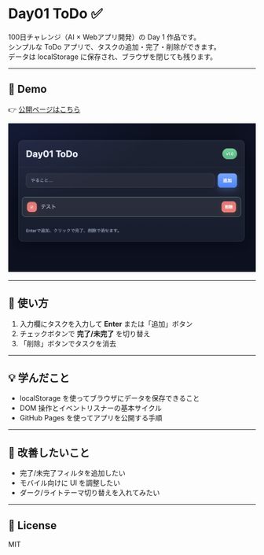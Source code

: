 # Day01 ToDo ✅

100日チャレンジ（AI × Webアプリ開発）の Day 1 作品です。  
シンプルな ToDo アプリで、タスクの追加・完了・削除ができます。  
データは localStorage に保存され、ブラウザを閉じても残ります。

---

## 🚀 Demo
👉 [公開ページはこちら](https://fsonhub-bit.github.io/day01-todo/)

![screenshot](./screenshot.png)

---

## 📖 使い方
1. 入力欄にタスクを入力して **Enter** または「追加」ボタン  
2. チェックボタンで **完了/未完了** を切り替え  
3. 「削除」ボタンでタスクを消去  

---

## 💡 学んだこと
- localStorage を使ってブラウザにデータを保存できること  
- DOM 操作とイベントリスナーの基本サイクル  
- GitHub Pages を使ってアプリを公開する手順  

---

## 🔧 改善したいこと
- 完了/未完了フィルタを追加したい  
- モバイル向けに UI を調整したい  
- ダーク/ライトテーマ切り替えを入れてみたい  

---

## 📝 License
MIT